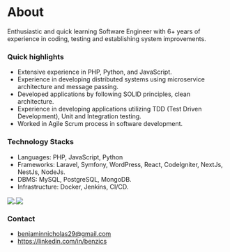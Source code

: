 # About
Enthusiastic and quick learning Software Engineer with 6+ years of experience in coding, testing and establishing system improvements.

### Quick highlights
- Extensive experience in PHP, Python, and JavaScript.
- Experience in developing distributed systems using microservice architecture and message passing.
- Developed applications by following SOLID principles, clean architecture.
- Experience in developing applications utilizing TDD (Test Driven Development), Unit and Integration testing.
- Worked in Agile Scrum process in software development.

### Technology Stacks
- Languages: PHP, JavaScript, Python
- Frameworks: Laravel, Symfony, WordPress, React, CodeIgniter, NextJs, NestJs, NodeJs.
- DBMS: MySQL, PostgreSQL, MongoDB.
- Infrastructure: Docker, Jenkins, CI/CD.

<a href="https://github.com/benzics">
  <img align="center" src="https://github-readme-stats.vercel.app/api?username=benzics&theme=nord&show_icons=true&count_private=true&hide=contribs&line_height=40" />
</a>
<a href="https://github.com/benzics">
  <img align="center" src="https://github-readme-stats.vercel.app/api/top-langs/?username=benzics&theme=nord&langs_count=4" />
</a>

### Contact
- benjaminnicholas29@gmail.com
- https://linkedin.com/in/benzics
